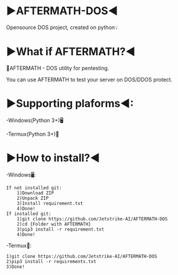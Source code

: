 # ▶AFTERMATH-DOS◀

Opensource DOS project, created on python💡

▶What if AFTERMATH?◀
=

💽AFTERMATH - DOS utility for pentesting.

You can use AFTERMATH to test your server on DOS/DDOS protect.

▶Supporting plaforms◀:
=
-Windows(Python 3+)🖥️

-Termux(Python 3+)📱

▶How to install?◀
=
-Windows🖥️:

    If not installed git:
        1)Download ZIP
        2)Unpack ZIP
        3)Install requirement.txt
        4)Done!
    If installed git:
        1)git clone https://github.com/Jetstrike-AI/AFTERMATH-DOS
        2)cd {Folder with AFTERMATH}
        3)pip3 install -r requirement.txt
        4)Done!

-Termux📱:
    
    1)git clone https://github.com/Jetstrike-AI/AFTERMATH-DOS
    2)pip3 install -r requirements.txt
    3)Done!
